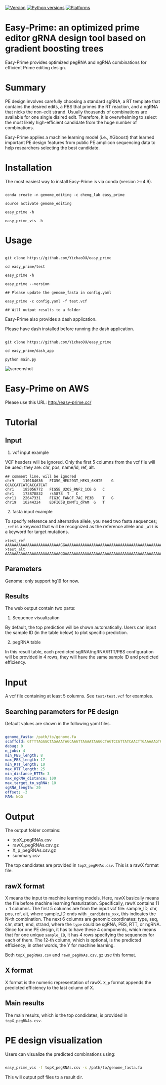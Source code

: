 [![Version][version-shield]][version-url]
[![Python versions][python-shield]][python-url]
[![Platforms][platform-shield]][python-url]

# Easy-Prime: an optimized prime editor gRNA design tool based on gradient boosting trees

Easy-Prime provides optimized pegRNA and ngRNA combinations for efficient Prime editing design.

# Summary

PE design involves carefully choosing a standard sgRNA, a RT template that contains the desired edits, a PBS that primes the RT reaction, and a ngRNA that nicks the non-edit strand. Usually thousands of combinations are available for one single disired edit. Therefore, it is overwhelming to select the most likely high-efficient candidate from the huge number of combinations.

Easy-Prime applies a machine learning model (i.e., XGboost) that learned important PE design features from public PE amplicon sequencing data to help researchers selecting the best candidate.

# Installation

The most easiest way to install Easy-Prime is via conda (version >=4.9). 

```

conda create -n genome_editing -c cheng_lab easy_prime

source activate genome_editing

easy_prime -h

easy_prime_vis -h

```

# Usage

```

git clone https://github.com/YichaoOU/easy_prime

cd easy_prime/test

easy_prime -h

easy_prime --version

## Please update the genome_fasta in config.yaml 

easy_prime -c config.yaml -f test.vcf

## Will output results to a folder

```

Easy-Prime also provides a dash application. 

Please have dash installed before running the dash application.

```

git clone https://github.com/YichaoOU/easy_prime

cd easy_prime/dash_app

python main.py

```

![screenshot](screenshot.png)

# Easy-Prime on AWS

Please use this URL: http://easy-prime.cc/


# Tutorial

## Input

1. vcf input example

VCF headers will be ignored. Only the first 5 columns from the vcf file will be used; they are: chr, pos, name/id, ref, alt.

```
## comment line, will be ignored
chr9	110184636	FIG5G_HEK293T_HEK3_6XHIS	G	GCACCATCATCACCATCAT
chr1	185056772	FIG5E_U2OS_RNF2_1CG	G	C
chr1	173878832	rs5878	T	C
chr11	22647331	FIG3C_FANCF_7AC_PE3B	T	G
chr19	10244324	EDFIG5B_DNMT1_dPAM	G	T

```

2. fasta input example

To specify reference and alternative allele, you need two fasta sequences; `_ref` is a keyword that will be recognized as the reference allele and `_alt` is a keyword for target mutations.

```
>test_ref
AAAAAAAAAAAAAAAAAAAAAAAAAGGAAAAAAAAAAAAAAAAAAAAAAAAAAAAAAAAAAAAAAAAAAAAAAAAAAAAAAAAAAAAAAAAAAAAAAAAAAAAAAAAAAAAAAAAAAACCAAAAAAAAAAAAAAAAAAAAAAAAAAAAAAAAAAAAAAAAAAAAAAAAAAAAAAAAAAAAAAAAAAAAAAAAAAAAAAAAAAAAAAAAAAAAAAAAAAAAAA
>test_alt
AAAAAAAAAAAAAAAAAAAAAAAAAGGAAAAAAAAAAAAAAAAAAAAAAAAAAAAAAAAAAAAAAAAAAAAAAAAAAAAAAAAAAAAAAAAAAAAAAAAAAAAAAAAAAAAAAAAAAACGAAAAAAAAAAAAAAAAAAAAAAAAAAAAAAAAAAAAAAAAAAAAAAAAAAAAAAAAAAAAAAAAAAAAAAAAAAAAAAAAAAAAAAAAAAAAAAAAAAAAAA

```

## Parameters

Genome: only support hg19 for now. 

## Results

The web output contain two parts:

1. Sequence visualization

By default, the top prediction will be shown automatically. Users can input the sample ID (in the table below) to plot specific prediction.

2. pegRNA table

In this result table, each predicted sgRNA/ngRNA/RTT/PBS configuration will be provided in 4 rows, they will have the same sample ID and predicted efficiency.



# Input

A vcf file containing at least 5 columns. See `test/test.vcf` for examples.


## Searching parameters for PE design

Default values are shown in the following yaml files.

```yaml

genome_fasta: /path/to/genome.fa
scaffold: GTTTTAGAGCTAGAAATAGCAAGTTAAAATAAGGCTAGTCCGTTATCAACTTGAAAAAGTGGCACCGAGTCGGTGC
debug: 0
n_jobs: 4
min_PBS_length: 8
max_PBS_length: 17
min_RTT_length: 10
max_RTT_length: 25
min_distance_RTT5: 3
max_ngRNA_distance: 100
max_target_to_sgRNA: 10
sgRNA_length: 20
offset: -3
PAM: NGG

```

# Output

The output folder contains:

- topX_pegRNAs.csv
- rawX_pegRNAs.csv.gz
- X_p_pegRNAs.csv.gz
- summary.csv

The top candidates are provided in `topX_pegRNAs.csv`. This is a rawX format file. 

## rawX format

X means the input to machine learning models. Here, rawX basically means the file before machine learning featurization. Specifically, rawX contains 11 + 1 columns. The first 5 columns are from the input vcf file: sample_ID, chr, pos, ref, alt, where sample_ID ends with `_candidate_xxx`, this indicates the N-th combination. The next 6 columns are genomic coordinates: type, seq, chr, start, end, strand, where the `type` could be sgRNA, PBS, RTT, or ngRNA. Since for one PE design, it has to have these 4 components, which means that for one unique `sample_ID`, it has 4 rows specifying the sequences for each of them. The 12-th column, which is optional, is the predicted efficiency; in other words, the Y for machine learning.

Both `topX_pegRNAs.csv` and `rawX_pegRNAs.csv.gz` use this format.

## X format

X format is the numeric representation of rawX. `X_p` format appends the predicted efficiency to the last column of X.

## Main results

The main results, which is the top condidates, is provided in `topX_pegRNAs.csv`.

# PE design visualization

Users can visualize the predicted combinations using:

```bash

easy_prime_vis -f topX_pegRNAs.csv -s /path/to/genome_fasta.fa

```

This will output pdf files to a result dir. 

[version-shield]: https://img.shields.io/conda/v/cheng_lab/easy_prime.svg
[version-url]: https://anaconda.org/cheng_lab/easy_prime
[python-shield]: https://img.shields.io/pypi/pyversions/easy_prime.svg
[python-url]: https://pypi.python.org/pypi/easy_prime
[platform-shield]: https://anaconda.org/cheng_lab/easy_prime/badges/platforms.svg

